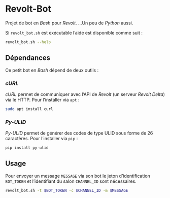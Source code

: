 # Revolt-Bot

Projet de bot en *Bash* pour *Revolt*.
…Un peu de *Python* aussi.

Si `revolt_bot.sh` est exécutable l’aide est disponible comme suit :
```bash
revolt_bot.sh --help
```

## Dépendances

Ce petit bot en *Bash* dépend de deux outils :

### *cURL*

*cURL* permet de communiquer avec l’API de *Revolt* (un serveur *Revolt Delta*) via le HTTP.
Pour l’installer via `apt` :
```bash
sudo apt install curl
```

### *Py-ULID*

*Py-ULID* permet de générer des codes de type ULID sous forme de 26 caractères.
Pour l’installer via `pip` :
```bash
pip install py-ulid
```

## Usage

Pour envoyer un message `MESSAGE` via son bot le jeton d’identification `BOT_TOKEN` et l’identifiant du salon `CHANNEL_ID` sont nécessaires.
```bash
revolt_bot.sh -t $BOT_TOKEN -c $CHANNEL_ID -m $MESSAGE
```
